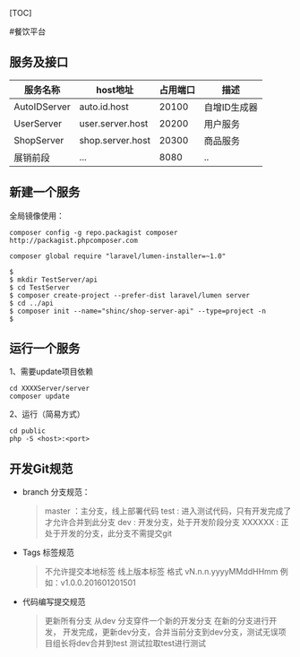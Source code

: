 [TOC]

#餐饮平台

## 服务及接口

|服务名称|host地址|占用端口|描述|
|-|-|-|-|
|AutoIDServer|auto.id.host|20100|自增ID生成器|
|UserServer|user.server.host|20200|用户服务|
|ShopServer|shop.server.host|20300|商品服务|
|展销前段|...|8080|..|

## 新建一个服务

全局镜像使用：
```shell
composer config -g repo.packagist composer http://packagist.phpcomposer.com
```

```shell
composer global require "laravel/lumen-installer=~1.0"
```

```shell
$
$ mkdir TestServer/api
$ cd TestServer
$ composer create-project --prefer-dist laravel/lumen server
$ cd ../api
$ composer init --name="shinc/shop-server-api" --type=project -n
$ 
```

## 运行一个服务
1、需要update项目依赖

```shell
cd XXXXServer/server
composer update
```

2、运行（简易方式）

```shell
cd public 
php -S <host>:<port>
```

## 开发Git规范
+ branch 分支规范：

  > master ：主分支，线上部署代码
  > test   : 进入测试代码，只有开发完成了才允许合并到此分支
  > dev    : 开发分支，处于开发阶段分支
  > XXXXXX : 正处于开发的分支，此分支不需提交git
  
+ Tags 标签规范

  > 不允许提交本地标签
  > 线上版本标签 格式 vN.n.n.yyyyMMddHHmm 例如：v1.0.0.201601201501

+ 代码编写提交规范

  > 更新所有分支
  > 从dev 分支穿件一个新的开发分支
  > 在新的分支进行开发，
  > 开发完成，更新dev分支，合并当前分支到dev分支，测试无误项目组长将dev合并到test
  > 测试拉取test进行测试
   